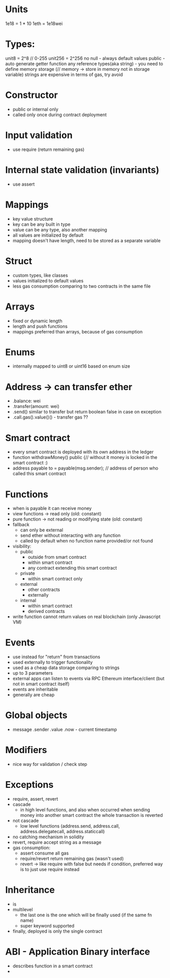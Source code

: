 # Units
1e18 = 1 * 10
1eth = 1e18wei

# Types:
unit8 = 2^8 // 0-255
unit256 = 2^256
no null - always default values
public - auto generate getter function
any reference types(aka string) - you need to define memory storage (// memory -> store in memory not in storage variable)
strings are expensive in terms of gas, try avoid

# Constructor
- public or internal only
- called only once during contract deployment

# Input validation
- use require (return remaining gas)

# Internal state validation (invariants)
- use assert

# Mappings
- key value structure
- key can be any built in type
- value can be any type, also another mapping
- all values are initialized by default
- mapping doesn't have length, need to be stored as a separate variable

# Struct
- custom types, like classes
- values initialized to default values
- less gas consumption comparing to two contracts in the same file

# Arrays
- fixed or dynamic length
- length and push functions
- mappings preferred than arrays, because of gas consumption

# Enums
- internally mapped to uint8 or uint16 based on enum size

# Address -> can transfer ether
- .balance: wei
- .transfer(amount: wei)
- .send() similar to transfer but return boolean false in case on exception
- .call.gas().value()() - transfer gas ??

# Smart contract
- every smart contract is deployed with its own address in the ledger
- function withdrawMoney() public {// without it money is locked in the smart contract :)
- address payable to = payable(msg.sender); // address of person who called this smart contract

# Functions
- when is payable it can receive money
- view functions -> read only (old: constant)
- pure function -> not reading or modifying state (old: constant)
- fallback
  - can only be external
  - send ether without interacting with any function
  - called by default when no function name provided/or not found
- visibility:
  - public
    - outside from smart contract
    - within smart contract
    - any contract extending this smart contract
  - private
    - within smart contract only
  - external
    - other contracts
    - externally
  - internal
    - within smart contract
    - derived contracts
- write function cannot return values on real blockchain (only Javascript VM)

# Events
 - use instead for "return" from transactions
 - used externally to trigger functionality
 - used as a cheap data storage  comparing to strings
 - up to 3 parameters
 - external apps can listen to events via RPC Ethereum interface/client (but not in smart contract itself)
 - events are inheritable
 - generally are cheap

# Global objects
- message
  .sender
  .value
  .now - current timestamp

# Modifiers
- nice way for validation / check step

# Exceptions
- require, assert, revert
- cascade
  - in high level functions, and also when occurred when sending money into another smart contract the whole transaction is reverted
- not cascade
  - low level functions (address.send, address.call, address.delegatecall, address.staticcall)
- no catching mechanism in solidity
- revert, require accept string as a message
- gas consumption:
  - assert consume all gas
  - require/revert return remaining gas (wasn't used)
  - revert -> like require with false but needs if condition, preferred way is to just use require instead

# Inheritance
  - is
  - multilevel
    - the last one is the one which will be finally used (if the same fn name)
    - super keyword supported
  - finally, deployed is only the single contract

# ABI - Application Binary interface
- describes function in a smart contract
- 
